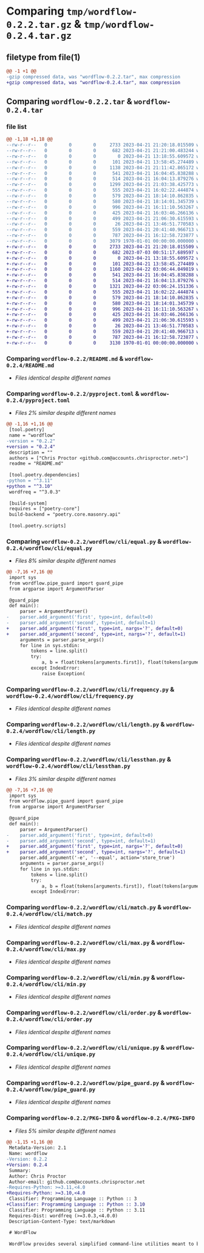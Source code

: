 # Comparing `tmp/wordflow-0.2.2.tar.gz` & `tmp/wordflow-0.2.4.tar.gz`

## filetype from file(1)

```diff
@@ -1 +1 @@
-gzip compressed data, was "wordflow-0.2.2.tar", max compression
+gzip compressed data, was "wordflow-0.2.4.tar", max compression
```

## Comparing `wordflow-0.2.2.tar` & `wordflow-0.2.4.tar`

### file list

```diff
@@ -1,18 +1,18 @@
--rw-r--r--   0        0        0     2733 2023-04-21 21:20:18.015509 wordflow-0.2.2/README.md
--rw-r--r--   0        0        0      682 2023-04-21 21:21:00.483244 wordflow-0.2.2/pyproject.toml
--rw-r--r--   0        0        0        0 2023-04-21 13:18:55.609572 wordflow-0.2.2/wordflow/__init__.py
--rw-r--r--   0        0        0      101 2023-04-21 13:58:45.274489 wordflow-0.2.2/wordflow/cli/count.py
--rw-r--r--   0        0        0     1138 2023-04-21 21:11:42.865172 wordflow-0.2.2/wordflow/cli/equal.py
--rw-r--r--   0        0        0      541 2023-04-21 16:04:45.838288 wordflow-0.2.2/wordflow/cli/frequency.py
--rw-r--r--   0        0        0      514 2023-04-21 16:04:13.879276 wordflow-0.2.2/wordflow/cli/length.py
--rw-r--r--   0        0        0     1299 2023-04-21 21:03:38.425773 wordflow-0.2.2/wordflow/cli/lessthan.py
--rw-r--r--   0        0        0      555 2023-04-21 16:02:22.444874 wordflow-0.2.2/wordflow/cli/match.py
--rw-r--r--   0        0        0      579 2023-04-21 18:14:10.862835 wordflow-0.2.2/wordflow/cli/max.py
--rw-r--r--   0        0        0      580 2023-04-21 18:14:01.345739 wordflow-0.2.2/wordflow/cli/min.py
--rw-r--r--   0        0        0      996 2023-04-21 16:11:10.563267 wordflow-0.2.2/wordflow/cli/order.py
--rw-r--r--   0        0        0      425 2023-04-21 16:03:46.266136 wordflow-0.2.2/wordflow/cli/pluck.py
--rw-r--r--   0        0        0      499 2023-04-21 21:06:30.615593 wordflow-0.2.2/wordflow/cli/put.py
--rw-r--r--   0        0        0       26 2023-04-21 13:46:51.770583 wordflow-0.2.2/wordflow/cli/reverse.py
--rw-r--r--   0        0        0      559 2023-04-21 20:41:40.966713 wordflow-0.2.2/wordflow/cli/unique.py
--rw-r--r--   0        0        0      787 2023-04-21 16:12:58.723877 wordflow-0.2.2/wordflow/pipe_guard.py
--rw-r--r--   0        0        0     3079 1970-01-01 00:00:00.000000 wordflow-0.2.2/PKG-INFO
+-rw-r--r--   0        0        0     2733 2023-04-21 21:20:18.015509 wordflow-0.2.4/README.md
+-rw-r--r--   0        0        0      682 2023-07-03 00:51:17.689597 wordflow-0.2.4/pyproject.toml
+-rw-r--r--   0        0        0        0 2023-04-21 13:18:55.609572 wordflow-0.2.4/wordflow/__init__.py
+-rw-r--r--   0        0        0      101 2023-04-21 13:58:45.274489 wordflow-0.2.4/wordflow/cli/count.py
+-rw-r--r--   0        0        0     1160 2023-04-22 03:06:44.049819 wordflow-0.2.4/wordflow/cli/equal.py
+-rw-r--r--   0        0        0      541 2023-04-21 16:04:45.838288 wordflow-0.2.4/wordflow/cli/frequency.py
+-rw-r--r--   0        0        0      514 2023-04-21 16:04:13.879276 wordflow-0.2.4/wordflow/cli/length.py
+-rw-r--r--   0        0        0     1321 2023-04-22 03:06:24.151336 wordflow-0.2.4/wordflow/cli/lessthan.py
+-rw-r--r--   0        0        0      555 2023-04-21 16:02:22.444874 wordflow-0.2.4/wordflow/cli/match.py
+-rw-r--r--   0        0        0      579 2023-04-21 18:14:10.862835 wordflow-0.2.4/wordflow/cli/max.py
+-rw-r--r--   0        0        0      580 2023-04-21 18:14:01.345739 wordflow-0.2.4/wordflow/cli/min.py
+-rw-r--r--   0        0        0      996 2023-04-21 16:11:10.563267 wordflow-0.2.4/wordflow/cli/order.py
+-rw-r--r--   0        0        0      425 2023-04-21 16:03:46.266136 wordflow-0.2.4/wordflow/cli/pluck.py
+-rw-r--r--   0        0        0      499 2023-04-21 21:06:30.615593 wordflow-0.2.4/wordflow/cli/put.py
+-rw-r--r--   0        0        0       26 2023-04-21 13:46:51.770583 wordflow-0.2.4/wordflow/cli/reverse.py
+-rw-r--r--   0        0        0      559 2023-04-21 20:41:40.966713 wordflow-0.2.4/wordflow/cli/unique.py
+-rw-r--r--   0        0        0      787 2023-04-21 16:12:58.723877 wordflow-0.2.4/wordflow/pipe_guard.py
+-rw-r--r--   0        0        0     3130 1970-01-01 00:00:00.000000 wordflow-0.2.4/PKG-INFO
```

### Comparing `wordflow-0.2.2/README.md` & `wordflow-0.2.4/README.md`

 * *Files identical despite different names*

### Comparing `wordflow-0.2.2/pyproject.toml` & `wordflow-0.2.4/pyproject.toml`

 * *Files 2% similar despite different names*

```diff
@@ -1,16 +1,16 @@
 [tool.poetry]
 name = "wordflow"
-version = "0.2.2"
+version = "0.2.4"
 description = ""
 authors = ["Chris Proctor <github.com@accounts.chrisproctor.net>"]
 readme = "README.md"
 
 [tool.poetry.dependencies]
-python = "^3.11"
+python = "^3.10"
 wordfreq = "^3.0.3"
 
 [build-system]
 requires = ["poetry-core"]
 build-backend = "poetry.core.masonry.api"
 
 [tool.poetry.scripts]
```

### Comparing `wordflow-0.2.2/wordflow/cli/equal.py` & `wordflow-0.2.4/wordflow/cli/equal.py`

 * *Files 8% similar despite different names*

```diff
@@ -7,16 +7,16 @@
 import sys
 from wordflow.pipe_guard import guard_pipe
 from argparse import ArgumentParser
 
 @guard_pipe
 def main():
     parser = ArgumentParser()
-    parser.add_argument('first', type=int, default=0)
-    parser.add_argument('second', type=int, default=1)
+    parser.add_argument('first', type=int, nargs='?', default=0)
+    parser.add_argument('second', type=int, nargs='?', default=1)
     arguments = parser.parse_args()
     for line in sys.stdin:
         tokens = line.split()
         try: 
             a, b = float(tokens[arguments.first]), float(tokens[arguments.second])
         except IndexError:
             raise Exception(
```

### Comparing `wordflow-0.2.2/wordflow/cli/frequency.py` & `wordflow-0.2.4/wordflow/cli/frequency.py`

 * *Files identical despite different names*

### Comparing `wordflow-0.2.2/wordflow/cli/length.py` & `wordflow-0.2.4/wordflow/cli/length.py`

 * *Files identical despite different names*

### Comparing `wordflow-0.2.2/wordflow/cli/lessthan.py` & `wordflow-0.2.4/wordflow/cli/lessthan.py`

 * *Files 3% similar despite different names*

```diff
@@ -7,16 +7,16 @@
 import sys
 from wordflow.pipe_guard import guard_pipe
 from argparse import ArgumentParser
 
 @guard_pipe
 def main():
     parser = ArgumentParser()
-    parser.add_argument('first', type=int, default=0)
-    parser.add_argument('second', type=int, default=1)
+    parser.add_argument('first', type=int, nargs='?', default=0)
+    parser.add_argument('second', type=int, nargs='?', default=1)
     parser.add_argument('-e', '--equal', action='store_true')
     arguments = parser.parse_args()
     for line in sys.stdin:
         tokens = line.split()
         try: 
             a, b = float(tokens[arguments.first]), float(tokens[arguments.second])
         except IndexError:
```

### Comparing `wordflow-0.2.2/wordflow/cli/match.py` & `wordflow-0.2.4/wordflow/cli/match.py`

 * *Files identical despite different names*

### Comparing `wordflow-0.2.2/wordflow/cli/max.py` & `wordflow-0.2.4/wordflow/cli/max.py`

 * *Files identical despite different names*

### Comparing `wordflow-0.2.2/wordflow/cli/min.py` & `wordflow-0.2.4/wordflow/cli/min.py`

 * *Files identical despite different names*

### Comparing `wordflow-0.2.2/wordflow/cli/order.py` & `wordflow-0.2.4/wordflow/cli/order.py`

 * *Files identical despite different names*

### Comparing `wordflow-0.2.2/wordflow/cli/unique.py` & `wordflow-0.2.4/wordflow/cli/unique.py`

 * *Files identical despite different names*

### Comparing `wordflow-0.2.2/wordflow/pipe_guard.py` & `wordflow-0.2.4/wordflow/pipe_guard.py`

 * *Files identical despite different names*

### Comparing `wordflow-0.2.2/PKG-INFO` & `wordflow-0.2.4/PKG-INFO`

 * *Files 5% similar despite different names*

```diff
@@ -1,15 +1,16 @@
 Metadata-Version: 2.1
 Name: wordflow
-Version: 0.2.2
+Version: 0.2.4
 Summary: 
 Author: Chris Proctor
 Author-email: github.com@accounts.chrisproctor.net
-Requires-Python: >=3.11,<4.0
+Requires-Python: >=3.10,<4.0
 Classifier: Programming Language :: Python :: 3
+Classifier: Programming Language :: Python :: 3.10
 Classifier: Programming Language :: Python :: 3.11
 Requires-Dist: wordfreq (>=3.0.3,<4.0.0)
 Description-Content-Type: text/markdown
 
 # WordFlow
 
 WordFlow provides several simplified command-line utilities meant to be
```

